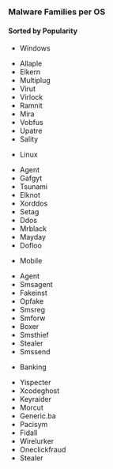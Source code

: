 ### Malware Families per OS  
#### Sorted by Popularity
  
* Windows
 - Allaple  
 - Elkern  
 - Multiplug  
 - Virut  
 - Virlock  
 - Ramnit  
 - Mira  
 - Vobfus  
 - Upatre  
 - Sality  
 
* Linux  
 - Agent  
 - Gafgyt  
 - Tsunami  
 - Elknot  
 - Xorddos  
 - Setag  
 - Ddos  
 - Mrblack  
 - Mayday  
 - Dofloo  
 
* Mobile  
 - Agent  
 - Smsagent  
 - Fakeinst  
 - Opfake  
 - Smsreg  
 - Smforw  
 - Boxer  
 - Smsthief  
 - Stealer  
 - Smssend  

* Banking  
 - Yispecter  
 - Xcodeghost  
 - Keyraider  
 - Morcut  
 - Generic.ba  
 - Pacisym  
 - Fidall  
 - Wirelurker  
 - Oneclickfraud  
 - Stealer  
 
